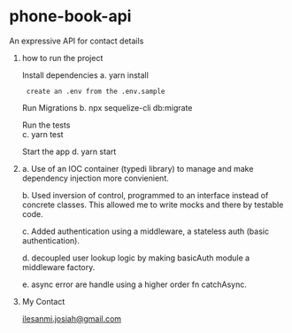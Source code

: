 # phone-book-api

An expressive API for contact details

1. how to run the project

   Install dependencies 
     a. yarn install

        create an .env from the .env.sample

   Run Migrations
     b. npx sequelize-cli db:migrate   

   Run the tests   
     c. yarn test

   Start the app
     d. yarn start 


2. a. Use of an IOC container (typedi library) to manage and make dependency injection more convienient.

   b. Used inversion of control, programmed to an interface instead of concrete classes. This allowed me to 
      write mocks and there by testable code.

   c. Added authentication using a middleware, a stateless auth (basic authentication).

   d. decoupled user lookup logic by making basicAuth module a middleware factory.

   e. async error are handle using a higher order fn catchAsync.


3. My Contact

   ilesanmi.josiah@gmail.com    

   